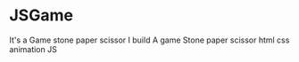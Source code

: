 # JSGame
It's a Game stone paper scissor
I build A game Stone paper scissor
html
css animation 
JS


